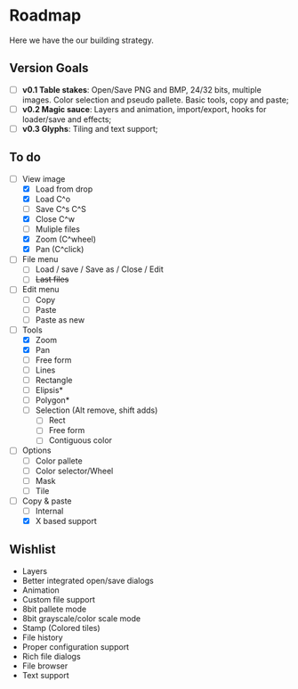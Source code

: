 Roadmap
=======

Here we have the our building strategy.

Version Goals
-------------

- [ ] **v0.1 Table stakes**: Open/Save PNG and BMP, 24/32 bits, multiple images. Color selection and pseudo pallete. Basic tools, copy and paste;
- [ ] **v0.2 Magic sauce**: Layers and animation, import/export, hooks for loader/save and effects;
- [ ] **v0.3 Glyphs**: Tiling and text support;

To do
-----

- [ ] View image
  - [x] Load from drop
  - [x] Load C^o
  - [ ] Save C^s C^S
  - [x] Close C^w
  - [ ] Muliple files
  - [x] Zoom (C^wheel)
  - [x] Pan (C^click)
- [ ] File menu
  - [ ] Load / save / Save as / Close / Edit
  - [ ] ~~Last files~~
- [ ] Edit menu
  - [ ] Copy
  - [ ] Paste
  - [ ] Paste as new
- [ ] Tools
  - [x] Zoom
  - [x] Pan
  - [ ] Free form
  - [ ] Lines
  - [ ] Rectangle
  - [ ] Elipsis*
  - [ ] Polygon*
  - [ ] Selection (Alt remove, shift adds)
    - [ ] Rect
    - [ ] Free form
    - [ ] Contiguous color
- [ ] Options
  - [ ] Color pallete
  - [ ] Color selector/Wheel
  - [ ] Mask
  - [ ] Tile
- [ ] Copy & paste
  - [ ] Internal
  - [x] X based support

Wishlist
--------

- Layers
- Better integrated open/save dialogs
- Animation
- Custom file support
- 8bit pallete mode
- 8bit grayscale/color scale mode
- Stamp (Colored tiles)
- File history
- Proper configuration support
- Rich file dialogs
- File browser
- Text support
